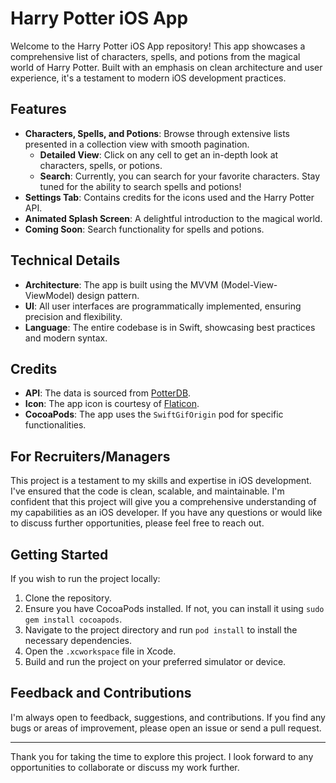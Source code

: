 # Harry Potter iOS App

Welcome to the Harry Potter iOS App repository! This app showcases a comprehensive list of characters, spells, and potions from the magical world of Harry Potter. Built with an emphasis on clean architecture and user experience, it's a testament to modern iOS development practices.

## Features

- **Characters, Spells, and Potions**: Browse through extensive lists presented in a collection view with smooth pagination.
  - **Detailed View**: Click on any cell to get an in-depth look at characters, spells, or potions.
  - **Search**: Currently, you can search for your favorite characters. Stay tuned for the ability to search spells and potions!
- **Settings Tab**: Contains credits for the icons used and the Harry Potter API.
- **Animated Splash Screen**: A delightful introduction to the magical world.
- **Coming Soon**: Search functionality for spells and potions.

## Technical Details

- **Architecture**: The app is built using the MVVM (Model-View-ViewModel) design pattern.
- **UI**: All user interfaces are programmatically implemented, ensuring precision and flexibility.
- **Language**: The entire codebase is in Swift, showcasing best practices and modern syntax.

## Credits

- **API**: The data is sourced from [PotterDB](https://docs.potterdb.com/).
- **Icon**: The app icon is courtesy of [Flaticon](https://www.flaticon.com/free-icons/harry-potter).
- **CocoaPods**: The app uses the `SwiftGifOrigin` pod for specific functionalities.

## For Recruiters/Managers

This project is a testament to my skills and expertise in iOS development. I've ensured that the code is clean, scalable, and maintainable. I'm confident that this project will give you a comprehensive understanding of my capabilities as an iOS developer. If you have any questions or would like to discuss further opportunities, please feel free to reach out.

## Getting Started

If you wish to run the project locally:

1. Clone the repository.
2. Ensure you have CocoaPods installed. If not, you can install it using `sudo gem install cocoapods`.
3. Navigate to the project directory and run `pod install` to install the necessary dependencies.
4. Open the `.xcworkspace` file in Xcode.
5. Build and run the project on your preferred simulator or device.

## Feedback and Contributions

I'm always open to feedback, suggestions, and contributions. If you find any bugs or areas of improvement, please open an issue or send a pull request.

---

Thank you for taking the time to explore this project. I look forward to any opportunities to collaborate or discuss my work further.
